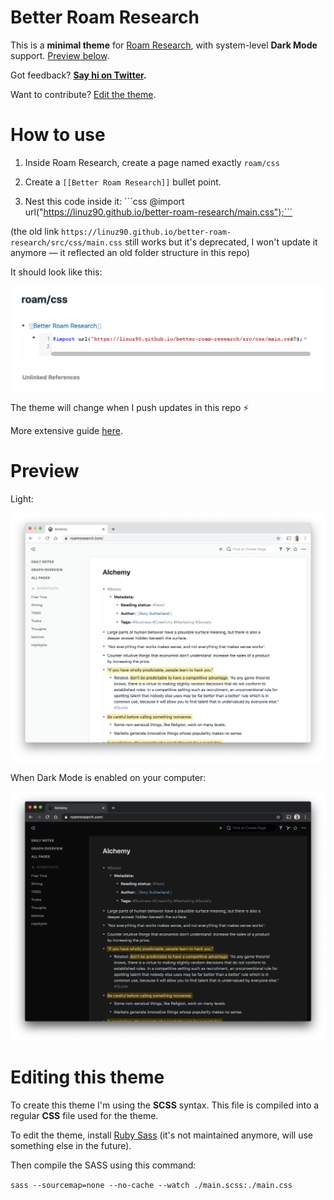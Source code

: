 # Better Roam Research

This is a **minimal theme** for [Roam Research](https://roamresearch.com), with system-level **Dark Mode** support. [Preview below](#preview).

Got feedback? **[Say hi on Twitter](https://twitter.com/linuz90).**

Want to contribute? [Edit the theme](#editing-this-theme).

# How to use

1. Inside Roam Research, create a page named exactly `roam/css`

2. Create a `[[Better Roam Research]]` bullet point.

3. Nest this code inside it: \```css @import url("https://linuz90.github.io/better-roam-research/main.css");```

(the old link `https://linuz90.github.io/better-roam-research/src/css/main.css` still works but it's deprecated, I won't update it anymore — it reflected an old folder structure in this repo)

It should look like this:

![](/assets/how-to.png)

The theme will change when I push updates in this repo ⚡️

More extensive guide [here](https://nesslabs.com/roam-research-themes-custom-styling-css).

# Preview

Light:

![](/assets/preview-light.png)

When Dark Mode is enabled on your computer:

![](/assets/preview-dark.png)

# Editing this theme

To create this theme I'm using the **SCSS** syntax. This file is compiled into a regular **CSS** file used for the theme.

To edit the theme, install [Ruby Sass](https://github.com/sass/ruby-sass) (it's not maintained anymore, will use something else in the future).

Then compile the SASS using this command:

`sass --sourcemap=none --no-cache --watch ./main.scss:./main.css`
